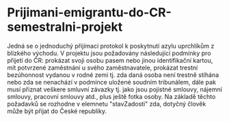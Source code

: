 # Prijimani-emigrantu-do-CR-semestralni-projekt
Jedná se o jednoduchý přijímací protokol k poskytnutí azylu uprchlíkům z blízkého východu. V projektu jsou požadovány následující podmínky 
pro přijetí do ČR: prokázat svoji osobu pasem nebo jinou identifikační kartou, mít potvrzené zaměstnání u svého zaměstnavatele, prokázat
trestní bezúhonnost vydanou v rodné zemi tj. zda daná osoba není trestně stíhána nebo zda se nenachází v podmínce uložené soudním 
tribunálem, dále pak musí přiznat veškere smluvní závazky tj. jako jsou pojistné smlouvy, nájemní smlouvy, pracovní smlouvy atd., plus
ještě fotka osoby. Na základě těchto požadavků se rozhodne v elemnetu "stavZadosti" zda, dotyčný člověk může být přijat do České 
republiky.


